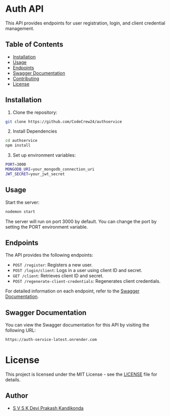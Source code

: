 ﻿# Auth API

This API provides endpoints for user registration, login, and client credential management.

## Table of Contents

- [Installation](#installation)
- [Usage](#usage)
- [Endpoints](#endpoints)
- [Swagger Documentation](#swagger-documentation)
- [Contributing](#contributing)
- [License](#license)

## Installation

1. Clone the repository:

```bash
git clone https://github.com/CodeCrew24/authservice
```

2. Install Dependencies

```bash
cd authservice
npm install
```

3. Set up environment variables:
```bash
PORT=3000
MONGODB_URI=your_mongodb_connection_uri
JWT_SECRET=your_jwt_secret
```

## Usage
Start the server:
```bash
nodemon start
```
The server will run on port 3000 by default. You can change the port by setting the PORT environment variable.

## Endpoints

The API provides the following endpoints:

- `POST /register`: Registers a new user.
- `POST /login/client`: Logs in a user using client ID and secret.
- `GET /client`: Retrieves client ID and secret.
- `POST /regenerate-client-credentials`: Regenerates client credentials.

For detailed information on each endpoint, refer to the [Swagger Documentation](swagger.json).

## Swagger Documentation

You can view the Swagger documentation for this API by visiting the following URL:

```bash
https://auth-service-latest.onrender.com
```
# License

This project is licensed under the MIT License - see the [LICENSE](LICENSE) file for details.

## Author

- [S V S K Devi Prakash Kandikonda](https://github.com/dprakash2101)
